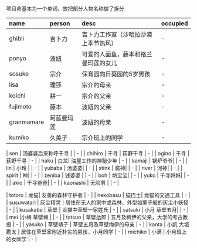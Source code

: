 项目命基本为一个单词，故把部分人物名称做了拆分

| name | person | desc | occupied |
| :--- | :---- | :---- | :---- |
| ghibli     | 吉卜力   |  吉卜力工作室（沙哈拉沙漠上季节热风） | - |
| ponyo      | 波妞     | 可爱的人面鱼，藤本和格兰曼玛莲的女儿 | - |
| sosuke     | 宗介     | 保育园向日葵园的5岁男孩 | - |
| lisa       | 理莎     | 宗介的母亲 | - |
| koichi       | 耕一    | 宗介的父亲 | - |
| fujimoto   | 藤本      | 波妞的父亲  | - |
| granmamare     | 珂蓝曼玛莲    | 波妞的母亲 | - |
| kumiko     | 久美子    | 宗介班上的同学 | - |

| sen        | 汤婆婆后来称呼千寻 |  | - |
| chihiro    | 千寻 | 荻野千寻 | - |
| ogino      | 千寻 | 荻野千寻 | - |
| haku       | 白龙| 油屋工作的神秘少年 | - |
| kamaji     | 锅炉爷爷|  | - |
| lin        | 小玲 |  | - |
| yubaba     | 汤婆婆|  | - |
| stink      | 腐神|  | - |
| river      | 河神|  | - |
| spirit     | 神|  | - |
| zeniba     | 钱婆婆 |  | - |
| boh        | 坊宝宝|  | - |
| yuko       | 千寻妈妈|  | - |
| akio       | 千寻爸爸|  | - |
| kaonashi   | 无脸男  |  | - |

| totoro     | 龙猫| 友善的森林守护者 | - |
| nekobasu   | 猫巴士| 龙猫的交通工具 | - |
| susuwatari | 灰尘精灵 | 居住在无人的家中或森林、外型如栗子般的灰尘小妖怪 | - |
| kusakabe   | 草壁 | 龙猫中草壁一家姓氏 | - |
| satsuki    | 小月 草壁五月|  | - |
| mei        |小梅 草壁梅 |  | - |
| tatsuo     | 草壁达郎 | 五月及梅伊的父亲，大学的考古教授 | - |
| yasuko     | 草壁靖子 | 草壁五月及草壁梅伊的母亲 | - |
| kanta      | 小凯 大垣勘太 | 居住在草壁家附近朴实的男孩，小月同学 | - |
| michiko    | 小满 | 小月班上的女同学 | - |

